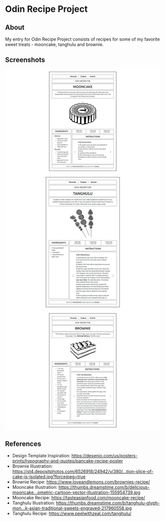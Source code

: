 # Odin Recipe Project

## About 
My entry for Odin Recipe Project consists of recipes for some of my favorite sweet treats - mooncake, tanghulu and brownie. 

## Screenshots

![Mooncake Recipe Preview](mooncake-recipe-preview.png)
![Tanghulu Recipe Preview](tanghulu-recipe-preview.png)
![Brownie Recipe Preview](brownie-recipe-preview.png)

## References

- Design Template Inspiration: https://desenio.com/us/posters-prints/typography-and-quotes/pancake-recipe-poster
- Brownie Illustration: https://st4.depositphotos.com/6526918/24942/v/380/…tion-slice-of-cake-is-isolated.jpg?forcejpeg=true
- Brownie Recipe: https://www.loveandlemons.com/brownies-recipe/
- Mooncake Illustration: https://thumbs.dreamstime.com/b/delicious-mooncake…ometric-cartoon-vector-illustration-155954739.jpg
- Mooncake Recipe: https://tasteasianfood.com/mooncake-recipe/
- Tanghulu Illustration: https://thumbs.dreamstime.com/b/tanghulu-glyph-mon…k-asian-traditional-sweets-engraved-217960558.jpg
- Tanghulu Recipe: https://www.peelwithzeal.com/tanghulu/
